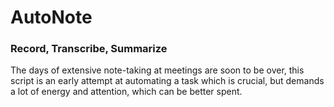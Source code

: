 # AutoNote

<h3>Record, Transcribe, Summarize</h3>

The days of extensive note-taking at meetings are soon to be over, this script is an early attempt at automating a task which is crucial, but demands a lot of energy and attention, which can be better spent.

